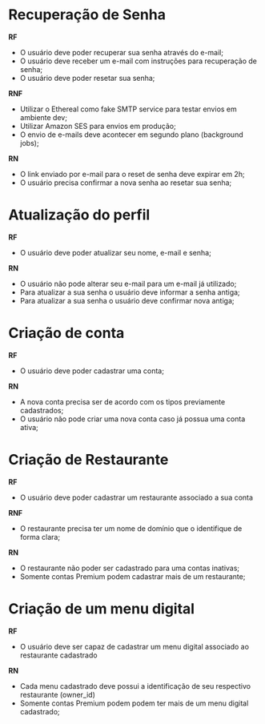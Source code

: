 # Recuperação de Senha

**RF**

- O usuário deve poder recuperar sua senha através do e-mail;
- O usuário deve receber um e-mail com instruções para recuperação de senha;
- O usuário deve poder resetar sua senha;

**RNF**

- Utilizar o Ethereal como fake SMTP service para testar envios em ambiente dev;
- Utilizar Amazon SES para envios em produção;
- O envio de e-mails deve acontecer em segundo plano (background jobs);

**RN**

- O link enviado por e-mail para o reset de senha deve expirar em 2h;
- O usuário precisa confirmar a nova senha ao resetar sua senha;

# Atualização do perfil

**RF**

- O usuário deve poder atualizar seu nome, e-mail e senha;

**RN**
- O usuário não pode alterar seu e-mail para um e-mail já utilizado;
- Para atualizar a sua senha o usuário deve informar a senha antiga;
- Para atualizar a sua senha o usuário deve confirmar nova antiga;

# Criação de conta

**RF**

- O usuário deve poder cadastrar uma conta;

**RN**
- A nova conta precisa ser de acordo com os tipos previamente cadastrados;
- O usuário não pode criar uma nova conta caso já possua uma conta ativa;

# Criação de Restaurante

**RF**
- O usuário deve poder cadastrar um restaurante associado a sua conta

**RNF**
- O restaurante precisa ter um nome de domínio que o identifique de forma clara;

**RN**
- O restaurante não poder ser cadastrado para uma contas inativas;
- Somente contas Premium podem cadastrar mais de um restaurante;

# Criação de um menu digital

**RF**
- O usuário deve ser capaz de cadastrar um menu digital associado ao restaurante cadastrado

**RN**
- Cada menu cadastrado deve possui a identificação de seu respectivo restaurante (owner_id)
- Somente contas Premium podem podem ter mais de um menu digital cadastrado;
